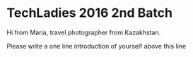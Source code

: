 # TechLadies 2016 2nd Batch

Hi from Maria, travel photographer from Kazakhstan.

Please write a one line introduction of yourself above this line
